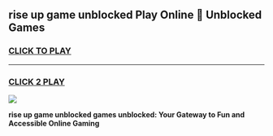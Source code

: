 
## rise up game unblocked Play Online 👋 Unblocked Games
<h3>
<a href="https://premium.freeplayer.one?title=rise_up_game_unblocked&ref=19F">CLICK TO PLAY</a></h3>
<hr>

<h3>
<a href="https://premium.freeplayer.one?title=rise_up_game_unblocked&ref=19F">CLICK 2 PLAY</a>
  
</h3>

<a href="https://premium.freeplayer.one?title=rise_up_game_unblocked&ref=19F"><img src="https://clearcache.store/games.png"></a>


**rise up game unblocked games unblocked: Your Gateway to Fun and Accessible Online Gaming**
